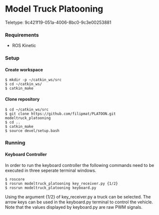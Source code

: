 # Model Truck Platooning

Teletype: 9c421f19-051a-4006-8bc0-9c3e00253881

### Requirements
- ROS Kinetic

### Setup

#### Create workspace

	$ mkdir -p ~/catkin_ws/src
	$ cd ~/catkin_ws/
	$ catkin_make

#### Clone repository

	$ cd ~/catkin_ws/src
	$ git clone https://github.com/filipmat/PLATOON.git modeltruck_platooning
	$ cd ..
	$ catkin_make
	$ source devel/setup.bash

### Running

#### Keyboard Controller
In order to run the keyboard controller the following commands need to be
executed in three seperate terminal windows.

	$ roscore
	$ rosrun modeltruck_platooning key_receiver.py {1/2}
	$ rosrun modeltruck_platooning keyboard.py

Using the argument {1/2} of key_receiver.py a truck can be selected. The arrow
keys can be used in the keyboard.py terminal to control the vehicle. Note that
the values displayed by keyboard.py are raw PWM signals.
